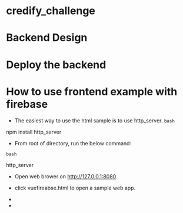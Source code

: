 # credify_challenge

# Backend Design


# Deploy the backend

# How to use frontend example with firebase


- The easiest way to use the html sample is to use http_server. 
`bash`

npm install http_server

- From root of directory, run the below command:


`bash`

http_server

- Open web brower on http://127.0.0.1:8080

- click vuefireabse.html to open a sample web app.
-
-

